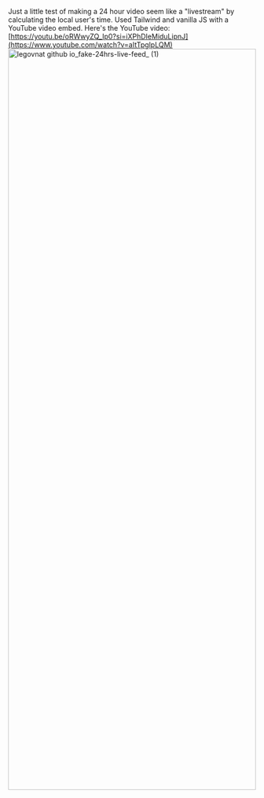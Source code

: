 Just a little test of making a 24 hour video seem like a "livestream" by calculating the local user's time. Used Tailwind and vanilla JS with a YouTube video embed. Here's the YouTube video: [https://youtu.be/oRWwyZQ_Ip0?si=iXPhDIeMiduLipnJ](https://www.youtube.com/watch?v=aItTpglpLQM)
<img width="100%" height="1508" alt="legovnat github io_fake-24hrs-live-feed_ (1)" src="https://github.com/user-attachments/assets/ddfc8ee5-23fc-464b-b87d-4bc65423ab2a" />
